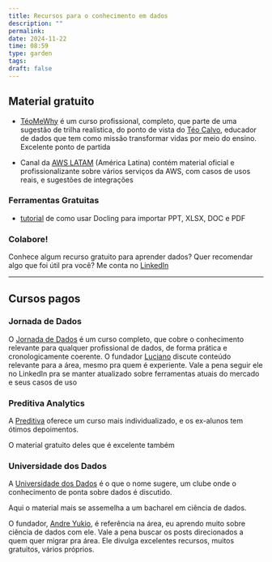 ```yaml
---
title: Recursos para o conhecimento em dados
description: ""
permalink: 
date: 2024-11-22
time: 08:59
type: garden
tags: 
draft: false
---
```


## Material gratuito

* [TéoMeWhy](https://teomewhy.org/courses) é um curso profissional, completo, que parte de uma sugestão de trilha realística, do ponto de vista do [Téo Calvo](https://www.linkedin.com/in/teocalvo/), educador de dados que tem como missão transformar vidas por meio do ensino. Excelente ponto de partida

* Canal da [AWS LATAM](https://www.youtube.com/@AmazonWebServicesLatinAmerica) (América Latina) contém material oficial e profissionalizante sobre vários serviços da AWS, com casos de usos reais, e sugestões de integrações


### Ferramentas Gratuitas

* [tutorial](https://www.linkedin.com/posts/yuri-sugano-a55304153_pdf-pra-markdown-em-5-linhas-de-c%C3%B3digo-activity-7264360217008631808-DexI?utm_source=share&utm_medium=member_desktop) de como usar Docling para importar PPT, XLSX, DOC e PDF 

### Colabore!

Conhece algum recurso gratuito para aprender dados? Quer recomendar algo que foi útil pra você? Me conta no [LinkedIn](https://www.linkedin.com/in/yuri-sugano-a55304153/)

---

## Cursos pagos


### Jornada de Dados

O [Jornada de Dados](https://suajornadadedados.com.br/)  é um curso completo, que cobre o conhecimento relevante para qualquer profissional de dados, de forma prática e cronologicamente coerente. O fundador [Luciano](https://www.linkedin.com/in/lucianovasconcelosf/) discute conteúdo relevante para a área, mesmo pra quem é experiente. Vale a pena seguir ele no LinkedIn pra se manter atualizado sobre ferramentas atuais do mercado e seus casos de uso
  
### Preditiva Analytics

A [Preditiva](https://www.preditiva.ai/) oferece um curso mais individualizado, e os ex-alunos tem ótimos depoimentos. 

O material gratuito deles que é excelente também  


### Universidade dos Dados  

A [Universidade dos Dados](https://www.universidadedosdados.com/) é o que o nome sugere, um clube onde o conhecimento de ponta sobre dados é discutido. 

Aqui o material mais se assemelha a um bacharel em ciência de dados. 

O fundador, [Andre Yukio](https://www.linkedin.com/in/ACoAAAiRU0kBR7SZFh6V5CpPTQNUE3SWPC1FzPw/), é referência na área, eu aprendo muito sobre ciência de dados com ele. Vale a pena buscar os posts direcionados a quem quer migrar pra área. Ele divulga excelentes recursos, muitos gratuitos, vários próprios. 


